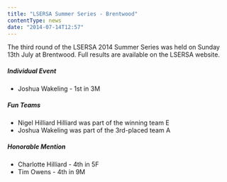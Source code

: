 ```yaml
---
title: "LSERSA Summer Series - Brentwood"
contentType: news
date: "2014-07-14T12:57"
---
```


The third round of the LSERSA 2014 Summer Series was held on Sunday 13th July at Brentwood. Full
results are available on the LSERSA website.

##### Individual Event
* Joshua Wakeling - 1st in 3M

##### Fun Teams
* Nigel Hilliard Hilliard was part of the winning team E
* Joshua Wakeling was part of the 3rd-placed team A

##### Honorable Mention
* Charlotte Hilliard - 4th in 5F
* Tim Owens - 4th in 9M
